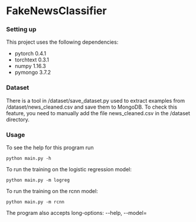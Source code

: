 # FakeNewsClassifier

### Setting up

This project uses the following dependencies:    

- pytorch 0.4.1   
- torchtext 0.3.1     
- numpy 1.16.3   
- pymongo 3.7.2    


### Dataset

There is a tool in /dataset/save_dataset.py used to extract examples from /dataset/news_cleaned.csv and save them to MongoDB. To check this feature, you need to manually add the file news_cleaned.csv in the /dataset directory.


### Usage

To see the help for this program run

    python main.py -h

To run the training on the logistic regression model:

    python main.py -m logreg

To run the training on the rcnn model:

    python main.py -m rcnn

The program also accepts long-options: --help, --model=  
    